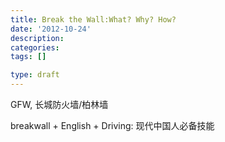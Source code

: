 ```yaml
---
title: Break the Wall:What? Why? How?
date: '2012-10-24'
description:
categories:
tags: []

type: draft
---
```


GFW, 长城防火墙/柏林墙

breakwall + English + Driving: 现代中国人必备技能
